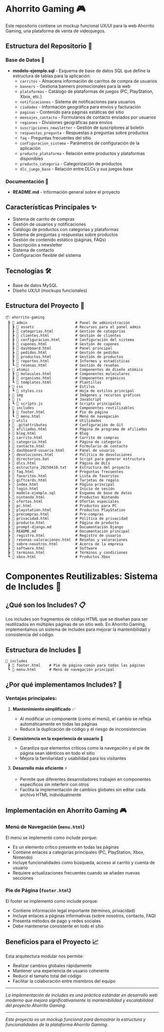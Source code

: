 # Ahorrito Gaming 🎮

Este repositorio contiene un mockup funcional UX/UI para la web Ahorrito Gaming, una plataforma de venta de videojuegos.

## Estructura del Repositorio 📁

### Base de Datos 💾

- **modelo-ejemplo.sql** - Esquema de base de datos SQL que define la estructura de tablas para la aplicación:
  - `carritos` - Almacena información de carritos de compra de usuarios
  - `banners` - Gestiona banners promocionales para la web
  - `plataformas` - Catálogo de plataformas de juegos (PC, PlayStation, Xbox, etc.)
  - `notificaciones` - Sistema de notificaciones para usuarios
  - `ciudades` - Información geográfica para envíos y facturación
  - `paginas` - Contenido para páginas estáticas del sitio
  - `mensajes_contacto` - Formularios de contacto enviados por usuarios
  - `regiones` - Divisiones geográficas para envíos
  - `suscripciones_newsletter` - Gestión de suscriptores al boletín
  - `respuestas_pregunta` - Respuestas a preguntas sobre productos
  - `faq` - Preguntas frecuentes del sitio
  - `configuracion_sistema` - Parámetros de configuración de la aplicación
  - `producto_plataforma` - Relación entre productos y plataformas disponibles
  - `producto_categoria` - Categorización de productos
  - `dlc_juego_base` - Relación entre DLCs y sus juegos base

### Documentación 📄

- **README.md** - Información general sobre el proyecto

## Características Principales ✨

- Sistema de carrito de compras
- Gestión de usuarios y notificaciones
- Catálogo de productos con categorías y plataformas
- Sistema de preguntas y respuestas sobre productos
- Gestión de contenido estático (páginas, FAQs)
- Suscripción a newsletter
- Sistema de contacto
- Configuración flexible del sistema

## Tecnologías 🛠️

- Base de datos MySQL
- Diseño UX/UI (mockups funcionales)

## Estructura del Proyecto 📂

```
📦 ahorrito-gaming
 ┣ 📂 admin                      # Panel de administración
 ┃ ┣ 📂 assets                   # Recursos para el panel admin
 ┃ ┣ 📄 categorias.html          # Gestión de categorías
 ┃ ┣ 📄 clientes.html            # Gestión de clientes
 ┃ ┣ 📄 configuracion.html       # Configuración del sistema
 ┃ ┣ 📄 cupones.html             # Gestión de cupones
 ┃ ┣ 📄 dashboard.html           # Panel principal
 ┃ ┣ 📄 pedidos.html             # Gestión de pedidos
 ┃ ┣ 📄 productos.html           # Gestión de productos
 ┃ ┣ 📄 reportes.html            # Informes y estadísticas
 ┃ ┗ 📄 resenas.html             # Gestión de reseñas
 ┣ 📂 atomic                     # Componentes de diseño atómico
 ┃ ┣ 📄 molecules.html           # Componentes moleculares
 ┃ ┣ 📄 organisms.html           # Componentes orgánicos
 ┃ ┗ 📄 templates.html           # Plantillas
 ┣ 📂 css                        # Estilos
 ┃ ┗ 📄 styles.css               # Hoja de estilos principal
 ┣ 📂 img                        # Imágenes y recursos gráficos
 ┣ 📂 js                         # JavaScript
 ┃ ┗ 📄 scripts.js               # Scripts principales
 ┣ 📂 includes                   # Componentes reutilizables
 ┃ ┣ 📄 footer.html              # Pie de página
 ┃ ┗ 📄 menu.html                # Menú de navegación
 ┣ 📂 utils                      # Utilidades
 ┣ 📄 .gitattributes             # Configuración de Git
 ┣ 📄 afiliados.html             # Página de programa de afiliados
 ┣ 📄 blog.html                  # Blog
 ┣ 📄 carrito.html               # Carrito de compras
 ┣ 📄 categoria.html             # Página de categoría
 ┣ 📄 contacto.html              # Formulario de contacto
 ┣ 📄 dashboard-usuario.html     # Panel de usuario
 ┣ 📄 devoluciones.html          # Política de devoluciones
 ┣ 📄 directorios.bat            # Script para generar estructura
 ┣ 📄 dlcs.html                  # Página de DLCs
 ┣ 📄 estructura_20250410.txt    # Estructura del proyecto
 ┣ 📄 faq.html                   # Preguntas frecuentes
 ┣ 📄 favoritos.html             # Lista de favoritos
 ┣ 📄 giftcards.html             # Tarjetas de regalo
 ┣ 📄 index.html                 # Página principal
 ┣ 📄 login.html                 # Inicio de sesión
 ┣ 📄 modelo-ejemplo.sql         # Esquema de base de datos
 ┣ 📄 nintendo.html              # Productos Nintendo
 ┣ 📄 ofertas.html               # Ofertas especiales
 ┣ 📄 pc.html                    # Productos para PC
 ┣ 📄 playstation.html           # Productos PlayStation
 ┣ 📄 precompras.html            # Pre-compras
 ┣ 📄 privacidad.html            # Política de privacidad
 ┣ 📄 producto.html              # Página de producto
 ┣ 📄 prompt-django.md           # Documentación Django
 ┣ 📄 README.md                  # Documentación principal
 ┣ 📄 registro.html              # Registro de usuario
 ┣ 📄 resenas-valoraciones.html  # Reseñas y valoraciones
 ┣ 📄 sobre-nosotros.html        # Acerca de la empresa
 ┣ 📄 software.html              # Software
 ┣ 📄 terminos.html              # Términos y condiciones
 ┗ 📄 xbox.html                  # Productos Xbox
```

# Componentes Reutilizables: Sistema de Includes 🧩

## ¿Qué son los Includes? 📋

Los includes son fragmentos de código HTML que se diseñan para ser reutilizados en múltiples páginas de un sitio web. En Ahorrito Gaming, implementamos un sistema de includes para mejorar la mantenibilidad y consistencia del código.

## Estructura de Includes 📂

```
📂 includes
 ┣ 📄 footer.html    # Pie de página común para todas las páginas
 ┗ 📄 menu.html      # Menú de navegación principal
```

## ¿Por qué implementamos Includes? 🤔

### Ventajas principales:

1. **Mantenimiento simplificado** ✅
   - Al modificar un componente (como el menú), el cambio se refleja automáticamente en todas las páginas
   - Reduce la duplicación de código y el riesgo de inconsistencias

2. **Consistencia en la experiencia de usuario** 🔄
   - Garantiza que elementos críticos como la navegación y el pie de página sean idénticos en todo el sitio
   - Mejora la familiaridad y usabilidad para los visitantes

3. **Desarrollo más eficiente** ⚡
   - Permite que diferentes desarrolladores trabajen en componentes específicos sin interferir con otros
   - Facilita la implementación de cambios globales sin editar cada archivo HTML individualmente

## Implementación en Ahorrito Gaming 🎮

### Menú de Navegación (`menu.html`)

El menú se implementó como include porque:
- Es un elemento crítico presente en todas las páginas
- Contiene enlaces a categorías principales (PC, PlayStation, Xbox, Nintendo)
- Incluye funcionalidades como búsqueda, acceso al carrito y cuenta de usuario
- Requiere actualizaciones frecuentes cuando se añaden nuevas secciones

### Pie de Página (`footer.html`)

El footer se implementó como include porque:
- Contiene información legal importante (términos, privacidad)
- Incluye enlaces a páginas informativas (sobre nosotros, contacto, FAQ)
- Presenta métodos de pago y redes sociales
- Debe mantenerse consistente en todo el sitio

## Beneficios para el Proyecto 📈

Esta arquitectura modular nos permite:
- Realizar cambios globales rápidamente
- Mantener una experiencia de usuario coherente
- Reducir el tamaño total del código
- Facilitar la colaboración entre miembros del equipo

---

*La implementación de includes es una práctica estándar en desarrollo web moderno que mejora significativamente la mantenibilidad y escalabilidad del proyecto Ahorrito Gaming.*


---

*Este proyecto es un mockup funcional para demostrar la estructura y funcionalidades de la plataforma Ahorrito Gaming.*
